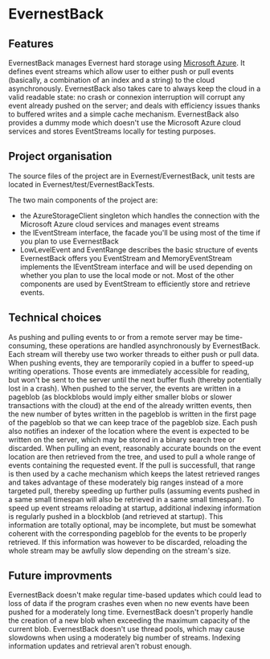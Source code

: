 

EvernestBack
============

Features
--------

EvernestBack manages Evernest hard storage using
[Microsoft Azure](http://azure.microsoft.com/).
It defines event streams which allow user to either push or pull events
(basically, a combination of an index and a string) to the cloud asynchronously.
EvernestBack also takes care to always keep the cloud in a valid readable state:
no crash or connexion interruption will corrupt any event already pushed on the
server; and deals with efficiency issues thanks to buffered writes and a simple
cache mechanism.
EvernestBack also provides a dummy mode which doesn't use the Microsoft Azure
cloud services and stores EventStreams locally for testing purposes.

Project organisation
--------------------

The source files of the project are in Evernest/EvernestBack, unit tests are
located in Evernest/test/EvernestBackTests.

The two main components of the project are:
- the AzureStorageClient singleton which handles the connection with
 the Microsoft Azure cloud services and manages event streams
- the IEventStream interface, the facade you'll be using most of the time
 if you plan to use EvernestBack
- LowLevelEvent and EventRange describes the basic structure of events
EvernestBack offers you
EventStream and MemoryEventStream implements the IEventStream interface and will
be used depending on whether you plan to use the local mode or not. Most of the
other components are used by EventStream to efficiently store and retrieve events.

Technical choices
-----------------

As pushing and pulling events to or from a remote server may be time-consuming,
these operations are handled asynchronously by EvernestBack. Each stream will
thereby use two worker threads to either push or pull data.
When pushing events, they are temporarily copied in a buffer to speed-up writing
operations. Those events are immediately accessible for reading, but won't be
sent to the server until the next buffer flush (thereby potentially lost in a
crash). When pushed to the server, the events are written in a pageblob (as
blockblobs would imply either smaller blobs or slower transactions with the cloud)
at the end of the already written events, then the new number of bytes written in
the pageblob is written in the first page of the pageblob so that we can keep
trace of the pageblob size.
Each push also notifies an indexer of the location where the event is expected to be
written on the server, which may be stored in a binary search tree or discarded.
When pulling an event, reasonably accurate bounds on the event location are then 
retrieved from the tree, and used to pull a whole range of events containing the
requested event. If the pull is successfull, that range is then used by a cache
mechanism which keeps the latest retrieved ranges and takes advantage of these 
moderately big ranges instead of a more targeted pull, thereby speeding up further
pulls (assuming events pushed in a same small timespan will also be retrieved in
a same small timespan).
To speed up event streams reloading at startup, additional indexing information is
regularly pushed in a blockblob (and retrieved at startup). This information are
totally optional, may be incomplete, but must be somewhat coherent with the
corresponding pageblob for the events to be properly retrieved. If this information
was however to be discarded, reloading the whole stream may be awfully slow
depending on the stream's size.

Future improvments
------------------

EvernestBack doesn't make regular time-based updates which could lead to loss
of data if the program crashes even when no new events have been pushed for a
moderately long time.
EvernestBack doesn't properly handle the creation of a new blob when exceeding
the maximum capacity of the current blob.
EvernestBack doesn't use thread pools, which may cause slowdowns when using a
moderately big number of streams.
Indexing information updates and retrieval aren't robust enough.